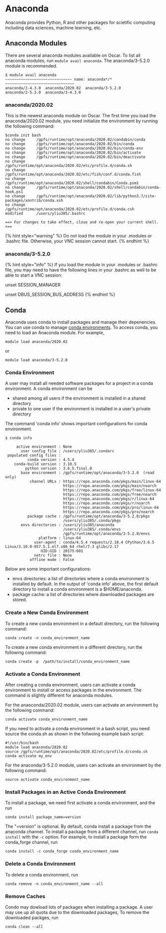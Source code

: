 # Anaconda

Anaconda provides Python, R and other packages for scietific computing including data sciences, machine learning, etc.  

## Anaconda Modules

There are several anaconda modules available on Oscar. To list all anaconda modules, run `module avail anaconda`. The anaconda/3-5.2.0 module is recommended.

```text
$ module avail anaconda
~~~~~~~~~~~~~~~~~~~~~~~~~~~~~~ name: anaconda*/* ~~~~~~~~~~~~~~~~~~~~~~~~~~~~~~~
anaconda/2-4.3.0  anaconda/2020.02  anaconda/3-5.2.0  
anaconda/2-5.3.0  anaconda/3-4.3.0  
```

### anaconda/2020.02

This is the newest anaconda module on Oscar. The first time you load the anaconda/2020.02 module, you need initialize the environment by running the following command:

```text
$conda init bash
no change     /gpfs/runtime/opt/anaconda/2020.02/condabin/conda
no change     /gpfs/runtime/opt/anaconda/2020.02/bin/conda
no change     /gpfs/runtime/opt/anaconda/2020.02/bin/conda-env
no change     /gpfs/runtime/opt/anaconda/2020.02/bin/activate
no change     /gpfs/runtime/opt/anaconda/2020.02/bin/deactivate
no change     /gpfs/runtime/opt/anaconda/2020.02/etc/profile.d/conda.sh
no change     /gpfs/runtime/opt/anaconda/2020.02/etc/fish/conf.d/conda.fish
no change     /gpfs/runtime/opt/anaconda/2020.02/shell/condabin/Conda.psm1
no change     /gpfs/runtime/opt/anaconda/2020.02/shell/condabin/conda-hook.ps1
no change     /gpfs/runtime/opt/anaconda/2020.02/lib/python3.7/site-packages/xontrib/conda.xsh
no change     /gpfs/runtime/opt/anaconda/2020.02/etc/profile.d/conda.csh
modified      /users/yliu385/.bashrc

==> For changes to take effect, close and re-open your current shell. <==

```

{% hint style="warning" %}
Do not load the module in your .modules or .bashrc file. Otherwise, your VNC session cannot start.
{% endhint %}

### anaconda/3-5.2.0

{% hint style="info" %}
If you load the module in your .modules or .bashrc file, you may need to have the following lines in your .bashrc as well to be able to start a VNC session:

unset SESSION\_MANAGER

unset DBUS\_SESSION\_BUS\_ADDRESS
{% endhint %}

## Conda

Anaconda uses conda to install packages and manage their depenencies. You can use conda to manage [conda environments](https://docs.conda.io/projects/conda/en/latest/user-guide/tasks/manage-environments.html). To access conda, you need to load an Anaconda module. For example,

```text
module load anaconda/2020.02
```

or

```text
module load anaconda/3-5.2.0
```

### Conda Environment

A user may install all needed software packages for a project in a conda environment. A conda environment can be

* shared among all users if the environment is installed in a shared directory
* private to one user if the environment is installed in a user's private directory

The command 'conda info' shows important configurations for conda environment.

```text
$ conda info

     active environment : None
       user config file : /users/yliu385/.condarc
 populated config files : 
          conda version : 4.5.4
    conda-build version : 3.10.5
         python version : 3.6.5.final.0
       base environment : /gpfs/runtime/opt/anaconda/3-5.2.0  (read only)
           channel URLs : https://repo.anaconda.com/pkgs/main/linux-64
                          https://repo.anaconda.com/pkgs/main/noarch
                          https://repo.anaconda.com/pkgs/free/linux-64
                          https://repo.anaconda.com/pkgs/free/noarch
                          https://repo.anaconda.com/pkgs/r/linux-64
                          https://repo.anaconda.com/pkgs/r/noarch
                          https://repo.anaconda.com/pkgs/pro/linux-64
                          https://repo.anaconda.com/pkgs/pro/noarch
          package cache : /gpfs/runtime/opt/anaconda/3-5.2.0/pkgs
                          /users/yliu385/.conda/pkgs
       envs directories : /users/yliu385/anaconda
                          /users/yliu385/.conda/envs
                          /gpfs/runtime/opt/anaconda/3-5.2.0/envs
               platform : linux-64
             user-agent : conda/4.5.4 requests/2.18.4 CPython/3.6.5 Linux/3.10.0-957.5.1.el7.x86_64 rhel/7.3 glibc/2.17
                UID:GID : 20175:601
             netrc file : None
           offline mode : False

```

Below are some important configurations:

* envs directories: a list of directories where a conda environment is installed by default. In the output of 'conda info' above, the first default directory to install a conda environment  is a $HOME/anaconda. 
* package cache: a list of directories where downloaded packages are stored.

### Create a New Conda Environment

To create a new conda environment in a default directory, run the following command:

```text
conda create -n conda_environment_name
```

To create  a new conda environment in a different directory, run the following command:

```text
conda create -p  /path/to/install/conda_environment_name
```

### Activate a Conda Environment

After creating a conda environment, users can activate a conda environment to install or access packages in the environment. The command is slightly different for anaconda modules.

For the anaoconda/2020.02 module, users can activate an environment  by the following command:

```text
conda activate conda_environment_name
```

If you need to activate a conda environment in a bash script, you need source the conda.sh as shown in the follwoing example bash script:

```text
#!/usr/bin/bash
module load anaconda/2020.02
source /gpfs/runtime/opt/anaconda/2020.02/etc/profile.d/conda.sh
conda activate my_env
```

For the anaconda/3-5.2.0 module, users can activate an environment by the following command:

```text
source activate conda_environment_name
```

### Install Packages in an Active Conda Environment

To install a package, we need first activate a conda environment, and the run

```text
conda install package_name=version
```

The "=version" is optional. By default, conda install a package from the anaconda channel. To install a package from a different channel, run `conda install` with the `-c` option. For example, to install a package form the conda\_forge channel, run

```text
conda install -c conda_forge conda_environment_name
```

### Delete a Conda Environment

To delete a conda environment, run

```text
conda remove -n conda_environment_name --all
```

### Remove Caches

Condo may dowload lots of packages when installing a package. A user may use up all quota due to the downloaded packages, To remove the downloaded packges, run

```text
conda clean --all
```


